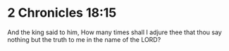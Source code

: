 # 2 Chronicles 18:15

And the king said to him, How many times shall I adjure thee that thou say nothing but the truth to me in the name of the LORD?